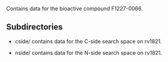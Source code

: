 Contains data for the bioactive compound F1227-0066.

## Subdirectories

- cside/ contains data for the C-side search space on rv1821.

- nside/ contains data for the N-side search space on rv1821.

